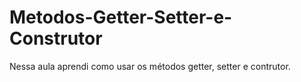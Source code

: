 # Metodos-Getter-Setter-e-Construtor
Nessa aula aprendi como usar os métodos getter, setter e contrutor.
